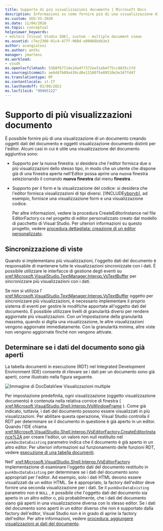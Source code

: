 ```yaml
---
title: Supporto di più visualizzazioni documento | Microsoft Docs
description: Informazioni su come fornire più di una visualizzazione di un documento usando dati di documenti e oggetti visualizzazione documento distinti per l'editor personalizzato in Visual Studio SDK.
ms.custom: SEO-VS-2020
ms.date: 11/04/2016
ms.topic: conceptual
helpviewer_keywords:
- editors [Visual Studio SDK], custom - multiple document views
ms.assetid: c7ec2366-91c4-477f-908d-e89068bdb3e3
author: acangialosi
ms.author: anthc
manager: jmartens
ms.workload:
- vssdk
ms.openlocfilehash: 5360f67714e1da4f7372ee51eb4f75cc8835c1fd
ms.sourcegitcommit: ae6d47b09a439cd0e13180f5e89510e3e347fd47
ms.translationtype: MT
ms.contentlocale: it-IT
ms.lasthandoff: 02/08/2021
ms.locfileid: "99965122"
---
```

# <a name="supporting-multiple-document-views"></a>Supporto di più visualizzazioni documento
È possibile fornire più di una visualizzazione di un documento creando oggetti dati del documento e oggetti visualizzazione documento distinti per l'editor. Alcuni casi in cui è utile una visualizzazione del documento aggiuntiva sono:

- Supporto per la nuova finestra: si desidera che l'editor fornisca due o più visualizzazioni dello stesso tipo, in modo che un utente che dispone già di una finestra aperta nell'Editor possa aprire una nuova finestra selezionando il comando **nuova finestra** dal menu **finestra** .

- Supporto per il form e la visualizzazione del codice: si desidera che l'editor fornisca visualizzazioni di tipi diversi. [!INCLUDE[vbprvb](../code-quality/includes/vbprvb_md.md)], ad esempio, fornisce una visualizzazione form e una visualizzazione codice.

  Per altre informazioni, vedere la procedura CreateEditorInstance nel file EditorFactory.cs nel progetto di editor personalizzato creato dal modello di pacchetto di Visual Studio. Per ulteriori informazioni su questo progetto, vedere [procedura dettagliata: creazione di un editor personalizzato](../extensibility/walkthrough-creating-a-custom-editor.md).

## <a name="synchronizing-views"></a>Sincronizzazione di viste
 Quando si implementano più visualizzazioni, l'oggetto dati del documento è responsabile di mantenere tutte le visualizzazioni sincronizzate con i dati. È possibile utilizzare le interfacce di gestione degli eventi su <xref:Microsoft.VisualStudio.TextManager.Interop.VsTextBuffer> per sincronizzare più visualizzazioni con i dati.

 Se non si utilizza l' <xref:Microsoft.VisualStudio.TextManager.Interop.VsTextBuffer> oggetto per sincronizzare più visualizzazioni, è necessario implementare il proprio sistema di eventi per gestire le modifiche apportate all'oggetto dati del documento. È possibile utilizzare livelli di granularità diversi per rendere aggiornate più visualizzazioni. Con un'impostazione della granularità massima, quando si digita una visualizzazione, le altre visualizzazioni vengono aggiornate immediatamente. Con la granularità minima, altre viste non vengono aggiornate finché non vengono attivate.

## <a name="determining-whether-document-data-is-already-open"></a>Determinare se i dati del documento sono già aperti
 La tabella documenti in esecuzione (RDT) nel Integrated Development Environment (IDE) consente di rilevare se i dati per un documento sono già aperti, come illustrato nella figura seguente.

 ![Immagine di DocDataView](../extensibility/media/docdataview.gif "Docdataview") Visualizzazioni multiple

 Per impostazione predefinita, ogni visualizzazione (oggetto visualizzazione documento) è contenuta nella relativa cornice di finestra ( <xref:Microsoft.VisualStudio.Shell.Interop.IVsWindowFrame> ). Come già indicato, tuttavia, i dati del documento possono essere visualizzati in più visualizzazioni. Per abilitare questa operazione, Visual Studio controlla il RDT per determinare se il documento in questione è già aperto in un editor. Quando l'IDE chiama <xref:Microsoft.VisualStudio.Shell.Interop.IVsEditorFactory.CreateEditorInstance%2A> per creare l'editor, un valore non null restituito nel `punkDocDataExisting` parametro indica che il documento è già aperto in un altro editor. Per ulteriori informazioni sul funzionamento delle funzioni RDT, vedere [esecuzione di una tabella documenti](../extensibility/internals/running-document-table.md).

 Nell' <xref:Microsoft.VisualStudio.Shell.Interop.IVsEditorFactory> implementazione di esaminare l'oggetto dati del documento restituito in `punkDocDataExisting` per determinare se i dati del documento sono appropriati per l'editor. Ad esempio, solo i dati HTML devono essere visualizzati da un editor HTML. Se è appropriato, la factory dell'editor deve fornire una seconda visualizzazione per i dati. Se il `punkDocDataExisting` parametro non è `NULL` , è possibile che l'oggetto dati del documento sia aperto in un altro editor o, più probabilmente, che i dati del documento siano già aperti in una visualizzazione diversa con lo stesso editor. Se i dati del documento sono aperti in un editor diverso che non è supportato dalla factory dell'editor, Visual Studio non è in grado di aprire la factory dell'editor. Per altre informazioni, vedere [procedura: aggiungere visualizzazioni ai dati del documento](../extensibility/how-to-attach-views-to-document-data.md).
